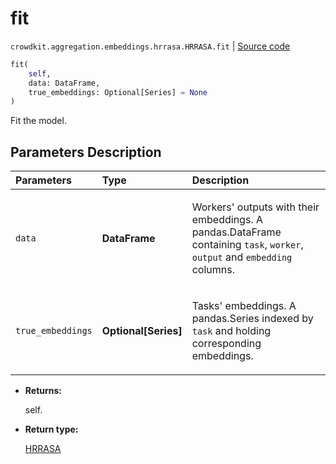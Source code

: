 # fit
`crowdkit.aggregation.embeddings.hrrasa.HRRASA.fit` | [Source code](https://github.com/Toloka/crowd-kit/blob/v1.0.0/crowdkit/aggregation/embeddings/hrrasa.py#L114)

```python
fit(
    self,
    data: DataFrame,
    true_embeddings: Optional[Series] = None
)
```

Fit the model.

## Parameters Description

| Parameters | Type | Description |
| :----------| :----| :-----------|
`data`|**DataFrame**|<p>Workers&#x27; outputs with their embeddings. A pandas.DataFrame containing `task`, `worker`, `output` and `embedding` columns.</p>
`true_embeddings`|**Optional\[Series\]**|<p>Tasks&#x27; embeddings. A pandas.Series indexed by `task` and holding corresponding embeddings.</p>

* **Returns:**

  self.

* **Return type:**

  [HRRASA](crowdkit.aggregation.embeddings.hrrasa.HRRASA.md)

